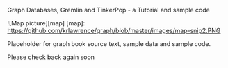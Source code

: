 Graph Databases, Gremlin and TinkerPop - a Tutorial and sample code

![Map picture][map]
[map]: https://github.com/krlawrence/graph/blob/master/images/map-snip2.PNG

Placeholder for graph book source text, sample data and sample code.

Please check back again soon
